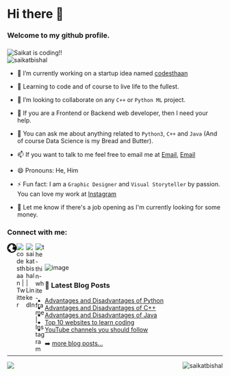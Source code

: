 # Hi there 👋
### Welcome to my github profile.

<img src = "https://github.com/saikatbishal/Images-of-me/blob/master/banner-image.png" width ="500px" alt ="Saikat is coding!!" align = "middle"></img>
<br/>
<img src="https://camo.githubusercontent.com/4f59e66b34b4e1a8c437cf95fe112698bf0a4550/68747470733a2f2f6b6f6d617265762e636f6d2f67687076632f3f757365726e616d653d6d7573746166697a3034" alt="saikatbishal" data-canonical-src="https://komarev.com/ghpvc/?username=saikatbishal" style="max-width:100%;">

- 🔭 I’m currently working on a startup idea named [codesthaan](https://www.codesthaan.com)

- 🌱 Learning to code and of course to live life to the fullest.

- 👯 I’m looking to collaborate on any `C++` or `Python ML` project.

- 🤔 If you are a Frontend or Backend web developer, then I need your help.

- 💬 You can ask me about anything related to `Python3`, `C++` and `Java`
      (And of course Data Science is my Bread and Butter).
      
- 📫 If you want to talk to me feel free to email me at [Email](saikat.bishal786@gmail.com), [Email](saikatbishal@codesthaan.com)

- 😄 Pronouns:  He, Him

- ⚡ Fun fact: I am a `Graphic Designer` and `Visual Storyteller` by passion. You can love my work at [Instagram](https://www.instagram.com/the_thin_white_frame/)

- 🎁 Let me know if there's a job opening as I'm currently looking for some money.

### Connect with me:

[<img align="left" alt="codesthaan.com" width="22px" src="https://raw.githubusercontent.com/iconic/open-iconic/master/svg/globe.svg" />][website]
[<img align="left" alt="codesthaan | Twitter" width="22px" src="https://cdn.jsdelivr.net/npm/simple-icons@v3/icons/twitter.svg" />][twitter]
[<img align="left" alt="saikat bishal | LinkedIn" width="22px" src="https://cdn.jsdelivr.net/npm/simple-icons@v3/icons/linkedin.svg" />][linkedin]
[<img align="left" alt="the-thin-white-frame | Instagram" width="22px" src="https://cdn.jsdelivr.net/npm/simple-icons@v3/icons/instagram.svg" />][instagram]

<br />
<br />

![image](https://github.com/saikatbishal/Images-of-me/blob/master/dino.gif)

### 📕 Latest Blog Posts

<!-- BLOG-POST-LIST:START -->
- [Advantages and Disadvantages of Python](https://codesthaan.com/advantages-and-disadvantages-of-python-why-it-is-important/)
- [Advantages and Disadvantages of C++](https://codesthaan.com/pros-and-cons-of-c/)
- [Advantages and Disadvantages of Java](https://codesthaan.com/advantages-and-disadvantages-of-java-and-why-you-should-embrace-it/)
- [Top 10 websites to learn coding](https://codesthaan.com/my-top-10-websites-for-data-science/)
- [YouTube channels you should follow](https://codesthaan.com/youtube-channels-you-should-follow/)
<!-- BLOG-POST-LIST:END -->

➡️ [more blog posts...](https://codesthaan.com/blog/)

---
<img src = "https://github-readme-stats.vercel.app/api?username=saikatbishal&&show_icons=true&title_color=264067&icon_color=bb2acf&text_color=031240&bg_color=f2c6b6"></img>
<img align="right" src="https://camo.githubusercontent.com/dffc7d15f946496b2fbaa45f68bfdeb1cb0234d0/68747470733a2f2f6769746875622d726561646d652d73746174732e76657263656c2e6170702f6170692f746f702d6c616e67732f3f757365726e616d653d4d7573746166697a3034266c61796f75743d636f6d7061637426686964653d68746d6c" alt="saikatbishal" data-canonical-src="https://github-readme-stats.vercel.app/api/top-langs/?username=saikatbishal&amp;layout=compact&amp;hide=html" style="max-width:100%;">

[website]: https://codesthaan.com
[twitter]: https://twitter.com/codesthaan
[instagram]: https://www.instagram.com/the_thin_white_frame/
[linkedin]: https://linkedin.com/in/saikat-bishal-analyst/
